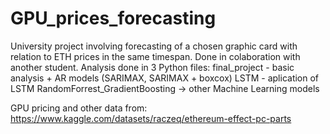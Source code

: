 # GPU_prices_forecasting
University project involving forecasting of a chosen graphic card with relation to ETH prices in the same timespan. Done in colaboration with another student.
Analysis done in 3 Python files: 
final_project - basic analysis + AR models (SARIMAX, SARIMAX + boxcox)
LSTM - aplication of LSTM 
RandomForrest_GradientBoosting -> other Machine Learning models

GPU pricing and other data from: https://www.kaggle.com/datasets/raczeq/ethereum-effect-pc-parts
